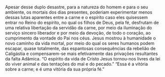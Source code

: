 ﻿Apesar desse duplo desastre, para a natureza do homem e para o seu ambiente, os mortais dos dias presentes, poderiam experimentar menos dessas lutas aparentes entre a carne e o espírito caso eles quisessem entrar no Reino do espírito, no qual os filhos de Deus, pela fé, desfrutam de uma relativa libertação da servidão da carne, por meio da iluminação do serviço sincero liberador e por meio da devoção, de todo o coração, ao cumprimento da vontade do Pai nos céus. Jesus mostrou à humanidade o novo caminho da vida mortal, por meio do qual os seres humanos podem escapar, quase totalmente, das espantosas consequências da rebelião de Caligástia e compensarem-se mais efetivamente das privações resultantes da falta Adâmica. “O espírito da vida de Cristo Jesus tornou-nos livres da lei do viver animal e das tentações do mal e do pecado.” “Essa é a vitória sobre a carne; e é uma vitória da sua própria fé.”